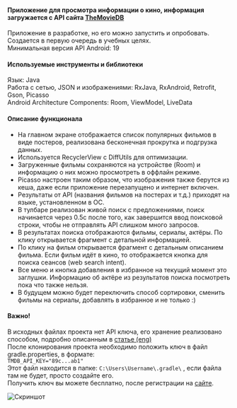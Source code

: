 #### Приложение для просмотра информации о кино, информация загружается с API сайта [TheMovieDB](https://www.themoviedb.org/documentation/api)  
Приложение в разработке, но его можно запустить и опробовать. Создается в первую очередь в учебных целях.  
Минимальная версия API Android: 19

#### Используемые инструменты и библиотеки  
Язык: Java  
Работа с сетью, JSON и изображениями: RxJava, RxAndroid, Retrofit, Gson, Picasso  
Android Architecture Components: Room, ViewModel, LiveData  

#### Описание функционала  
- На главном экране отображается список популярных фильмов в виде постеров, реализована бесконечная прокрутка и подгрузка данных.  
- Используется RecyclerView с DiffUtils для оптимизации.  
- Загруженные фильмы сохраняются на устройстве (Room) и информацию о них можно просмотреть в оффлайн режиме.  
- Picasso настроен таким образом, что изображения также берутся из кеша, даже если приложение перезапущено и интернет включен.  
- Результаты от API (названия фильмов на постерах и т.д.) приходят на языке, установленном в ОС.  
- В тулбаре реализован живой поиск с предложениями, поиск начинается через 0.5с после того, как завершится ввод поисковой строки, 
чтобы не отправлять API слишком много запросов.  
- В результатах поиска отображаются фильмы, сериалы, актёры. По клику открывается фрагмент с детальной информацией.  
- По клику на фильм открывается фрагмент с детальным описанием фильма. Если фильм идёт в кино, то отображается кнопка для поиска сеансов (web search intent).  
- Все меню и кнопка добавления в избранное на текущий момент это заглушки. Информацию об актёре из результатов поиска посмотреть пока что также нельзя.    
- В будущем можно будет переключить способ сортировки, сменить фильмы на сериалы, добавлять в избранное и не только :)    

#### Важно!  
В исходных файлах проекта нет API ключа, его хранение реализовано способом, подробно описанным в 
[статье (eng)](https://medium.com/code-better/hiding-api-keys-from-your-android-repository-b23f5598b906)  
После клонирования проекта необходимо положить ключ в файл gradle.properties, в формате:  
```TMDB_API_KEY="89c...ab1"```  
Этот файл находится в папке: ```C:\Users\Username\.gradle\``` , если файла там не будет, просто создайте его.  
Получить ключ вы можете бесплатно, после регистрации на [сайте](https://www.themoviedb.org/documentation/api).  

![Скриншот](https://i.imgur.com/yJUhb20.png "Скриншот")
